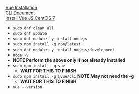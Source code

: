 [Vue Installation](https://vuejs.org/v2/guide/installation.html)<br />
[CLI Document](https://cli.vuejs.org/guide/)<br />
[Install Vue JS CentOS 7](https://idroot.us/install-vue-js-centos-7/)
* `sudo dnf clean all`
* `sudo dnf update`
* `sudo dnf module -y install nodejs`
* `sudo npm install -g npm@latest`
* `sudo dnf module -y install nodejs/development`
* `node -v`
* **NOTE Perform the above only if not already installed**
* `sudo npm install -g vue`
  * **WAIT FOR THIS TO FINISH**
* `sudo npm install -g @vue/cli` **NOTE May not need the -g**
  * **WAIT FOR THIS TO FINISH**
* `vue --version`
